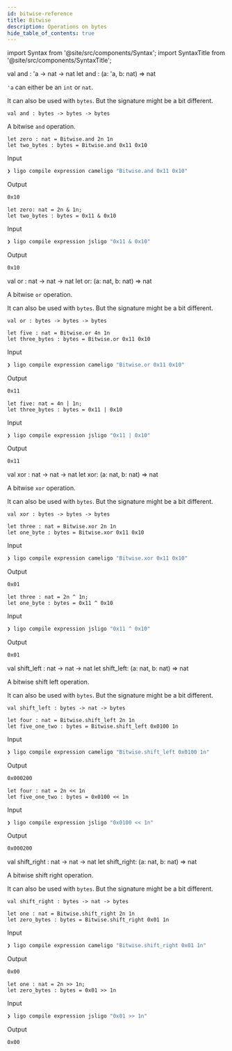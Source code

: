 ```yaml
---
id: bitwise-reference
title: Bitwise
description: Operations on bytes
hide_table_of_contents: true
---
```


import Syntax from '@site/src/components/Syntax';
import SyntaxTitle from '@site/src/components/SyntaxTitle';

<SyntaxTitle syntax="cameligo">
val and : 'a -> nat -> nat
</SyntaxTitle>

<SyntaxTitle syntax="jsligo">
let and : (a: &apos;a, b: nat) => nat
</SyntaxTitle>

`'a` can either be an `int` or `nat`.

It can also be used with `bytes`. But the signature might be a bit different.

`val and : bytes -> bytes -> bytes`

A bitwise `and` operation.

<Syntax syntax="cameligo">

```cameligo
let zero : nat = Bitwise.and 2n 1n
let two_bytes : bytes = Bitwise.and 0x11 0x10
```

Input
```bash
❯ ligo compile expression cameligo "Bitwise.and 0x11 0x10"
```
Output
```bash
0x10
```

</Syntax>

<Syntax syntax="jsligo">

```jsligo
let zero: nat = 2n & 1n;
let two_bytes : bytes = 0x11 & 0x10
```


Input
```bash
❯ ligo compile expression jsligo "0x11 & 0x10"
```

Output
```bash
0x10
```

</Syntax>


<SyntaxTitle syntax="cameligo">
val or :  nat -> nat -> nat
</SyntaxTitle>

<SyntaxTitle syntax="jsligo">
let or: (a: nat, b: nat) => nat
</SyntaxTitle>

A bitwise `or` operation.

It can also be used with `bytes`. But the signature might be a bit different.

`val or : bytes -> bytes -> bytes`

<Syntax syntax="cameligo">

```cameligo
let five : nat = Bitwise.or 4n 1n
let three_bytes : bytes = Bitwise.or 0x11 0x10
```


Input
```bash
❯ ligo compile expression cameligo "Bitwise.or 0x11 0x10"
```

Output
```bash
0x11
```

</Syntax>

<Syntax syntax="jsligo">

```jsligo
let five: nat = 4n | 1n;
let three_bytes : bytes = 0x11 | 0x10
```


Input
```bash
❯ ligo compile expression jsligo "0x11 | 0x10"
```

Output
```bash
0x11
```


</Syntax>

<SyntaxTitle syntax="cameligo">
val xor :  nat -> nat -> nat
</SyntaxTitle>

<SyntaxTitle syntax="jsligo">
let xor: (a: nat, b: nat) => nat
</SyntaxTitle>

A bitwise `xor` operation.

It can also be used with `bytes`. But the signature might be a bit different.

`val xor : bytes -> bytes -> bytes`

<Syntax syntax="cameligo">

```cameligo
let three : nat = Bitwise.xor 2n 1n
let one_byte : bytes = Bitwise.xor 0x11 0x10
```


Input
```bash
❯ ligo compile expression cameligo "Bitwise.xor 0x11 0x10"
```

Output
```bash
0x01
```

</Syntax>

<Syntax syntax="jsligo">

```jsligo group=other
let three : nat = 2n ^ 1n;
let one_byte : bytes = 0x11 ^ 0x10
```


Input
```bash
❯ ligo compile expression jsligo "0x11 ^ 0x10"
```

Output
```bash
0x01
```

</Syntax>

<SyntaxTitle syntax="cameligo">
val shift_left :  nat -> nat -> nat
</SyntaxTitle>

<SyntaxTitle syntax="jsligo">
let shift_left: (a: nat, b: nat) => nat
</SyntaxTitle>

A bitwise shift left operation.

It can also be used with `bytes`. But the signature might be a bit different.

`val shift_left : bytes -> nat -> bytes`

<Syntax syntax="cameligo">

```cameligo
let four : nat = Bitwise.shift_left 2n 1n
let five_one_two : bytes = Bitwise.shift_left 0x0100 1n
```

Input
```bash
❯ ligo compile expression cameligo "Bitwise.shift_left 0x0100 1n"
```

Output
```bash
0x000200
```

</Syntax>

<Syntax syntax="jsligo">

```jsligo
let four : nat = 2n << 1n
let five_one_two : bytes = 0x0100 << 1n
```

Input
```bash
❯ ligo compile expression jsligo "0x0100 << 1n"
```

Output
```bash
0x000200
```

</Syntax>

<SyntaxTitle syntax="cameligo">
val shift_right :  nat -> nat -> nat
</SyntaxTitle>

<SyntaxTitle syntax="jsligo">
let shift_right: (a: nat, b: nat) => nat
</SyntaxTitle>

A bitwise shift right operation.

It can also be used with `bytes`. But the signature might be a bit different.

`val shift_right : bytes -> nat -> bytes`

<Syntax syntax="cameligo">


```cameligo
let one : nat = Bitwise.shift_right 2n 1n
let zero_bytes : bytes = Bitwise.shift_right 0x01 1n
```

Input
```bash
❯ ligo compile expression cameligo "Bitwise.shift_right 0x01 1n"
```

Output
```bash
0x00
```


</Syntax>

<Syntax syntax="jsligo">

```jsligo
let one : nat = 2n >> 1n;
let zero_bytes : bytes = 0x01 >> 1n
```

Input
```bash
❯ ligo compile expression jsligo "0x01 >> 1n"
```

Output
```bash
0x00
```

</Syntax>
